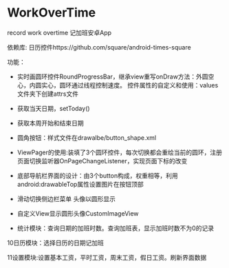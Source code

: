 # WorkOverTime
record work overtime 记加班安卓App

依赖库:
日历控件https://github.com/square/android-times-square

功能：

- 实时画圆环控件RoundProgressBar，继承view重写onDraw方法：外圆空心，内圆实心，圆环通过线程控制速度。
控件属性的自定义和使用：values文件夹下创建attrs文件

- 获取当天日期，setToday()

- 获取本周开始和结束日期

- 圆角按钮：样式文件在drawalbe/button_shape.xml

- ViewPager的使用:装填了3个圆环控件，每次切换都会重绘当前的圆环，注册页面切换监听器OnPageChangeListener，实现页面下标的改变

- 底部导航栏界面的设计：由3个button构成，权重相等，利用android:drawableTop属性设置图片在按钮顶部

- 滑动切换侧边栏菜单
头像以圆形显示

- 自定义View显示圆形头像CustomImageView

- 统计模块：查询日期的加班时数。查询加班表，显示加班时数不为0的记录

10日历模块：选择日历的日期记加班

11设置模块:设置基本工资，平时工资，周末工资，假日工资。刷新界面数据


